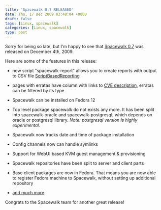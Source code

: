 ```yaml
---
title: 'Spacewalk 0.7 RELEASED'
date: Thu, 17 Dec 2009 03:48:04 +0000
draft: false
tags: [Linux, spacewalk]
categories: [Linux, spacewalk]
type: post
---
```


Sorry for being so late, but I'm happy to see that [Spacewalk 0.7](https://fedorahosted.org/spacewalk/#Spacewalk0.7RELEASED) was released on December 4th, 2009.

Here are some of the features in this release:

*   new script "spacewalk-report" allows you to create reports with output to CSV file [ScriptBasedReporting](https://fedorahosted.org/spacewalk/wiki/Features/ScriptBasedReporting)

*   pages with erratas have column with links to [CVE description](https://fedorahosted.org/spacewalk/wiki/Features/WebuiErrataAndCvesEnhancements), erratas can be filtered by its type

*   Spacewalk can be installed on Fedora 12

*   Top level package spacewalk do not exists any more. It has been split into spacewalk-oracle and spacewalk-postgresql, which depends on oracle or postgresql library. _Note: postgresql version is highly experimental._

*   Spacewalk now tracks date and time of package installation

*   Config channels now can handle symlinks

*   Support for WebUI based KVM guest management & provisioning

*   Spacewalk repositories have been split to server and client parts

*   Base client packages are now in Fedora. That means you are now able to register Fedora machine to Spacewalk, without setting up additional repository

*   [and much more](https://www.redhat.com/archives/spacewalk-announce-list/2009-December/msg00000.html)

Congrats to the Spacewalk team for another great release!